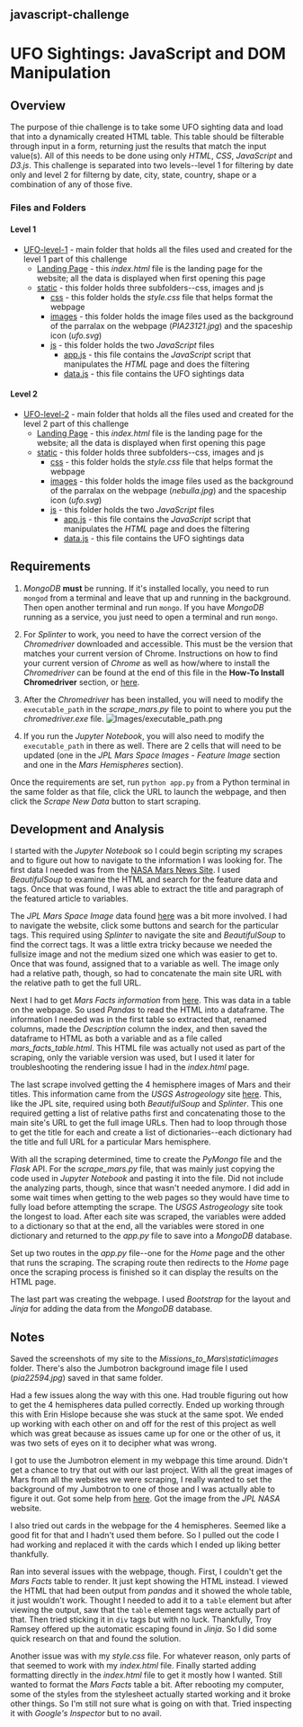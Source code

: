 ## javascript-challenge
# UFO Sightings: JavaScript and DOM Manipulation

## Overview

The purpose of thie challenge is to take some UFO sighting data and load that into a dynamically created HTML table. This table should be filterable through input in a form, returning just the results that match the input value(s). All of this needs to be done using only *HTML*, *CSS*, *JavaScript* and *D3.js*. This challenge is separated into two levels--level 1 for filtering by date only and level 2 for filterng by date, city, state, country, shape or a combination of any of those five.


### Files and Folders

#### Level 1

* [UFO-level-1](UFO-level-1/) - main folder that holds all the files used and created for the level 1 part of this challenge
    * [Landing Page](UFO-level-1/index.html) - this *index.html* file is the landing page for the website; all the data is displayed when first opening this page
    * [static](UFO-level-1/static/) - this folder holds three subfolders--css, images and js
        * [css](UFO-level-1/static/css/) - this folder holds the *style.css* file that helps format the webpage
        * [images](UFO-level-1/static/images/) - this folder holds the image files used as the background of the parralax on the webpage (*PIA23121.jpg*) and the spaceship icon (*ufo.svg*)
        * [js](UFO-level-1/static/js/) - this folder holds the two *JavaScript* files
            * [app.js](UFO-level-1/static/js/app.js) - this file contains the *JavaScript* script that manipulates the *HTML* page and does the filtering
            * [data.js](UFO-level-1/static/js/app.js) - this file contains the UFO sightings data

#### Level 2

* [UFO-level-2](UFO-level-2/) - main folder that holds all the files used and created for the level 2 part of this challenge
    * [Landing Page](UFO-level-2/index.html) - this *index.html* file is the landing page for the website; all the data is displayed when first opening this page
    * [static](UFO-level-2/static/) - this folder holds three subfolders--css, images and js
        * [css](UFO-level-2/static/css/) - this folder holds the *style.css* file that helps format the webpage
        * [images](UFO-level-2/static/images/) - this folder holds the image files used as the background of the parralax on the webpage (*nebulla.jpg*) and the spaceship icon (*ufo.svg*)
        * [js](UFO-level-2/static/js/) - this folder holds the two *JavaScript* files
            * [app.js](UFO-level-2/static/js/app.js) - this file contains the *JavaScript* script that manipulates the *HTML* page and does the filtering
            * [data.js](UFO-level-2/static/js/app.js) - this file contains the UFO sightings data


## Requirements

1. *MongoDB* **must** be running. If it's installed locally, you need to run `mongod` from a terminal and leave that up and running in the background. Then open another terminal and run `mongo`. If you have *MongoDB* running as a service, you just need to open a terminal and run `mongo`.

2. For *Splinter* to work, you need to have the correct version of the *Chromedriver* downloaded and accessible. This must be the version that matches your current version of Chrome. Instructions on how to find your current version of *Chrome* as well as how/where to install the *Chromedriver* can be found at the end of this file in the **How-To Install Chromedriver** section, or [here](#how-to).

3. After the *Chromedriver* has been installed, you will need to modify the `executable_path` in the *scrape_mars.py* file to point to where you put the *chromedriver.exe* file.
    ![Images/executable_path.png](Images/executable_path.PNG)

4. If you run the *Jupyter Notebook*, you will also need to modify the `executable_path` in there as well. There are 2 cells that will need to be updated (one in the *JPL Mars Space Images - Feature Image* section and one in the *Mars Hemispheres* section).

Once the requirements are set, run `python app.py` from a Python terminal in the same folder as that file, click the URL to launch the webpage, and then click the *Scrape New Data* button to start scraping.


## Development and Analysis

I started with the *Jupyter Notebook* so I could begin scripting my scrapes and to figure out how to navigate to the information I was looking for. The first data I needed was from the [NASA Mars News Site](https://mars.nasa.gov/news/). I used *BeautifulSoup* to examine the HTML and search for the feature data and tags. Once that was found, I was able to extract the title and paragraph of the featured article to variables. 

The *JPL Mars Space Image* data found [here](https://www.jpl.nasa.gov/spaceimages/?search=&category=Mars) was a bit more involved. I had to navigate the website, click some buttons and search for the particular tags. This required using *Splinter* to navigate the site and *BeautifulSoup* to find the correct tags. It was a little extra tricky because we needed the fullsize image and not the medium sized one which was easier to get to. Once that was found, assigned that to a variable as well. The image only had a relative path, though, so had to concatenate the main site URL with the relative path to get the full URL.

Next I had to get *Mars Facts information* from [here](https://space-facts.com/mars/). This was data in a table on the webpage. So used *Pandas* to read the HTML into a dataframe. The information I needed was in the first table so extracted that, renamed columns, made the *Description* column the index, and then saved the dataframe to HTML as both a variable and as a file called *mars_facts_table.html*. This HTML file was actually not used as part of the scraping, only the variable version was used, but I used it later for troubleshooting the rendering issue I had in the *index.html* page.

The last scrape involved getting the 4 hemisphere images of Mars and their titles. This information came from the *USGS Astrogeology* site [here](https://astrogeology.usgs.gov/search/results?q=hemisphere+enhanced&k1=target&v1=Mars). This, like the JPL site, required using both *BeautifulSoup* and *Splinter*. This one required getting a list of relative paths first and concatenating those to the main site's URL to get the full image URLs. Then had to loop through those to get the title for each and create a list of dictionaries--each dictionary had the title and full URL for a particular Mars hemisphere.

With all the scraping determined, time to create the *PyMongo* file and the *Flask* API. For the *scrape_mars.py* file, that was mainly just copying the code used in *Jupyter Notebook* and pasting it into the file. Did not include the analyzing parts, though, since that wasn't needed anymore. I did add in some wait times when getting to the web pages so they would have time to fully load before attempting the scrape. The *USGS Astrogeology* site took the longest to load. After each site was scraped, the variables were added to a dictionary so that at the end, all the variables were stored in one dictionary and returned to the *app.py* file to save into a *MongoDB* database.

Set up two routes in the *app.py* file--one for the *Home* page and the other that runs the scraping. The scraping route then redirects to the *Home* page once the scraping process is finished so it can display the results on the HTML page.

The last part was creating the webpage. I used *Bootstrap* for the layout and *Jinja* for adding the data from the *MongoDB* database.


## Notes

Saved the screenshots of my site to the *Missions_to_Mars\static\images* folder. There's also the Jumbotron background image file I used (*pia22594.jpg*) saved in that same folder.

Had a few issues along the way with this one. Had trouble figuring out how to get the 4 hemispheres data pulled correctly. Ended up working through this with Erin Hislope because she was stuck at the same spot. We ended up working with each other on and off for the rest of this project as well which was great because as issues came up for one or the other of us, it was two sets of eyes on it to decipher what was wrong.

I got to use the Jumbotron element in my webpage this time around. Didn't get a chance to try that out with our last project. With all the great images of Mars from all the websites we were scraping, I really wanted to set the background of my Jumbotron to one of those and I was actually able to figure it out. Got some help from [here](https://jsfiddle.net/bootstrapious/f7ewb3pg/). Got the image from the *JPL NASA* website.

I also tried out cards in the webpage for the 4 hemispheres. Seemed like a good fit for that and I hadn't used them before. So I pulled out the code I had working and replaced it with the cards which I ended up liking better thankfully.

Ran into several issues with the webpage, though. First, I couldn't get the *Mars Facts* table to render. It just kept showing the HTML instead. I viewed the HTML that had been output from *pandas* and it showed the whole table, it just wouldn't work. Thought I needed to add it to a `table` element but after viewing the output, saw that the `table` element tags were actually part of that. Then tried sticking it in `div` tags but with no luck. Thankfully, Troy Ramsey offered up the automatic escaping found in *Jinja*. So I did some quick research on that and found the solution.

Another issue was with my *style.css* file. For whatever reason, only parts of that seemed to work with my *index.html* file. Finally started adding formatting directly in the *index.html* file to get it mostly how I wanted. Still wanted to format the *Mars Facts* table a bit. After rebooting my computer, some of the styles from the stylesheet actually started working and it broke other things. So I'm still not sure what is going on with that. Tried inspecting it with *Google's Inspector* but to no avail.